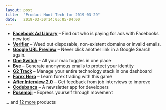 ```yaml
---
layout: post
title:  "Product Hunt Tech for 2019-03-29"
date:   2019-03-30T14:05:05-04:00
---
```


* **[Facebook Ad Library](https://www.producthunt.com/posts/facebook-ad-library?utm_campaign=producthunt-api&utm_medium=api&utm_source=Application%3A+Daily+Digest+RSS+%28ID%3A+3202%29)** – Find out who is paying for ads with Facebooks new tool
* **[Verifier](https://www.producthunt.com/posts/verifier?utm_campaign=producthunt-api&utm_medium=api&utm_source=Application%3A+Daily+Digest+RSS+%28ID%3A+3202%29)** – Weed out disposable, non-existent domains or invalid emails.
* **[Google URL Preview](https://www.producthunt.com/posts/google-url-preview?utm_campaign=producthunt-api&utm_medium=api&utm_source=Application%3A+Daily+Digest+RSS+%28ID%3A+3202%29)** – Never click another link in a Google Search again.
* **[One Switch](https://www.producthunt.com/posts/one-switch?utm_campaign=producthunt-api&utm_medium=api&utm_source=Application%3A+Daily+Digest+RSS+%28ID%3A+3202%29)** – All your mac toggles in one place
* **[Bye](https://www.producthunt.com/posts/bye?utm_campaign=producthunt-api&utm_medium=api&utm_source=Application%3A+Daily+Digest+RSS+%28ID%3A+3202%29)** – Generate anonymous emails to protect your identity
* **[G2 Track](https://www.producthunt.com/posts/g2-track?utm_campaign=producthunt-api&utm_medium=api&utm_source=Application%3A+Daily+Digest+RSS+%28ID%3A+3202%29)** – Manage your entire technology stack in one dashboard
* **[Forex Hero](https://www.producthunt.com/posts/forex-hero?utm_campaign=producthunt-api&utm_medium=api&utm_source=Application%3A+Daily+Digest+RSS+%28ID%3A+3202%29)** – Learn forex trading with this game
* **[After Interview 2.0](https://www.producthunt.com/posts/after-interview-2-0-2?utm_campaign=producthunt-api&utm_medium=api&utm_source=Application%3A+Daily+Digest+RSS+%28ID%3A+3202%29)** – Get feedback from job interviews to improve
* **[Codebanca](https://www.producthunt.com/posts/codebanca?utm_campaign=producthunt-api&utm_medium=api&utm_source=Application%3A+Daily+Digest+RSS+%28ID%3A+3202%29)** – A newsletter app for developers
* **[Posemoji](https://www.producthunt.com/posts/posemoji?utm_campaign=producthunt-api&utm_medium=api&utm_source=Application%3A+Daily+Digest+RSS+%28ID%3A+3202%29)** – Express yourself through movement

… and [12 more](https://www.producthunt.com/tech) products